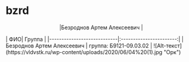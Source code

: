 # bzrd
<head>
  <meta charset="utf-8"> 
<p align="center"> |Безроднов Артем Алексеевич |</p>
|                         ФИО|                  Группа |
|----------------------------|:-----------------------:|
| Безроднов Артем Алексеевич | группа: Б9121-09.03.02  |
</head>
  <body>
![Alt-текст](https://vldvstk.ru/wp-content/uploads/2020/06/04%20(1).jpg "Орк")
   </body>
